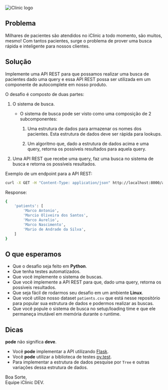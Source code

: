 ![iClinic logo](https://d1ydp7gtfj5fb9.cloudfront.net/static/img/views/home_v2/header/logo.png?1525283729)


## Problema

Milhares de pacientes são atendidos no iClinic a todo momento, são muitos, mesmo! Com tantos pacientes, surge o problema de prover uma busca rápida e inteligente para nossos clientes.

## Solução

Implemente uma API REST para que possamos realizar uma busca de pacientes dado uma query e essa API REST possa ser utilizada em um componente de autocomplete em nosso produto.

O desafio é composto de duas partes:

1. O sistema de busca.

    - O sistema de busca pode ser visto como uma composição de 2 subcomponentes:

        1. Uma estrutura de dados para armazenar os nomes dos pacientes. Esta estrutura de dados deve ser rápida para lookups.

        2. Um algoritmo que, dado a estrutura de dados acima e uma query, retorna os possiveis resultados para aquela query.

2. Uma API REST que recebe uma query, faz uma busca no sistema de busca e retorna os possíveis resultados.

Exemplo de um endpoint para a API REST:

```bash
curl -X GET -H "Content-Type: application/json" http://localhost:8000/autocomplete/?q=Mar
```

Response:

```bash
{
    'patients': [
        'Marco Antonio',
        'Marcio Oliveira dos Santos',
        'Marco Aurelio',
        'Marco Nascimento',
        'Mario de Andrade da Silva',
    ]
}
```

## O que esperamos

- Que o desafio seja feito em **Python**.
- Que tenha testes automatizados.
- Que você implemente o sistema de buscas.
- Que você implemente a API REST para que, dado uma query, retorna os possiveis resultados.
- Que seja fácil de rodarmos seu desafio em um ambiente **Linux**.
- Que você utilize nosso dataset `patients.csv` que está nesse repositório para popular sua estrutura de dados e podermos realizar as buscas.
- Que você popule o sistema de busca no setup/loading time e que ele permaneça imutável em memória durante o runtime.

## Dicas

**pode** não significa **deve**.

- Você **pode** implementar a API utilizando [Flask](https://github.com/pallets/flask).
- Você **pode** utilizar a biblioteca de testes [py.test](https://github.com/pytest-dev/pytest).
- Para implementar a estrutura de dados pesquise por `Tree` e outras variações dessa estrutura de dados.

Boa Sorte,  
Equipe iClinic DEV.